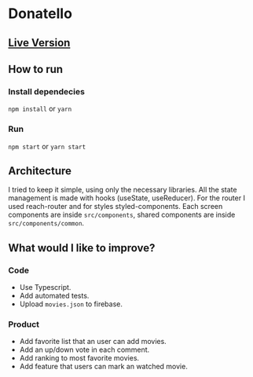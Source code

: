 # Donatello

## [Live Version](test-web.gsasouza.now.sh)

## How to run

### Install dependecies

`npm install` or `yarn`

### Run

`npm start` or `yarn start`

## Architecture

I tried to keep it simple, using only the necessary libraries.
All the state management is made with hooks (useState, useReducer).
For the router I used reach-router and for styles styled-components.
Each screen components are inside `src/components`, shared components
are inside `src/components/common`.

## What would I like to improve?

### Code

- Use Typescript.
- Add automated tests.
- Upload `movies.json` to firebase.

### Product

- Add favorite list that an user can add movies.
- Add an up/down vote in each comment.
- Add ranking to most favorite movies.
- Add feature that users can mark an watched movie.

